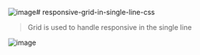 ![image](https://github.com/goldenashok/responsive-grid-in-single-line-css/assets/13637127/2e081b9b-6ea7-44ea-8136-b4b7f6ea6362)# responsive-grid-in-single-line-css

> Grid is used to handle responsive in the single line

![image](https://github.com/goldenashok/responsive-grid-in-single-line-css/assets/13637127/06f40354-6561-44b5-81a1-dce2a25f3237)
